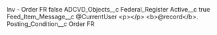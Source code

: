 <?xml version="1.0" encoding="UTF-8"?>
<CustomMetadata xmlns="http://soap.sforce.com/2006/04/metadata" xmlns:xsi="http://www.w3.org/2001/XMLSchema-instance" xmlns:xsd="http://www.w3.org/2001/XMLSchema">
    <label>Inv - Order FR</label>
    <protected>false</protected>
    <values>
        <field>ADCVD_Objects__c</field>
        <value xsi:type="xsd:string">Federal_Register</value>
    </values>
    <values>
        <field>Active__c</field>
        <value xsi:type="xsd:boolean">true</value>
    </values>
    <values>
        <field>Feed_Item_Message__c</field>
        <value xsi:type="xsd:string">@CurrentUser &lt;p&gt;&lt;/p&gt;
&lt;b&gt;@record&lt;/b&gt;.</value>
    </values>
    <values>
        <field>Posting_Condition__c</field>
        <value xsi:type="xsd:string">Order FR</value>
    </values>
</CustomMetadata>
